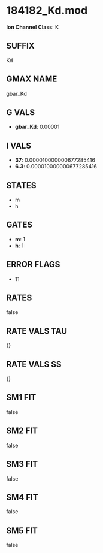 # 184182_Kd.mod

**Ion Channel Class**: K

## SUFFIX

Kd

## GMAX NAME

gbar_Kd

## G VALS

- **gbar_Kd**: 0.00001

## I VALS

- **37**: 0.000010000000677285416
- **6.3**: 0.000010000000677285416

## STATES

- m
- h

## GATES

- **m**: 1
- **h**: 1

## ERROR FLAGS

- 11

## RATES

false

## RATE VALS TAU

{}

## RATE VALS SS

{}

## SM1 FIT

false

## SM2 FIT

false

## SM3 FIT

false

## SM4 FIT

false

## SM5 FIT

false
